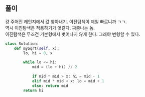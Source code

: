 ## 풀이

걍 주어진 레인지에서 값 찾아내기. 이진탐색이 제일 빠르니까 ㄱㄱ.  
역시 이진탐색은 적용하기가 엿같다. 짜증나는 놈.  
이진탐색은 무조건 기본형에서 벗어나지 않게 한다. 그래야 변형할 수 있다.  

```python
class Solution:
    def mySqrt(self, x):
        lo, hi = 0, x
        
        while lo <= hi:
            mid = (lo + hi) // 2
            
            if mid * mid > x: hi = mid - 1
            elif mid * mid < x: lo = mid + 1
            else: return mid
        return hi
```
